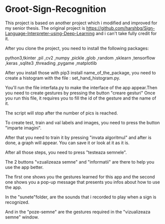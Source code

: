 # Groot-Sign-Recognition
This project is based on another project which i modified and improved for my senior thesis.
The original project is https://github.com/harshbg/Sign-Language-Interpreter-using-Deep-Learning and i can't take fully credit for it.

After you clone the project, you need to install the following packages:

python3,tkinter
,pil
,cv2
,numpy
,pickle
,glob
,random
,sklearn
,tensorflow
,keras
,sqlite3
,threading
,pygame
,matplotlib

After you install those with pip3 install name_of_the_package, you need to create a histogram with the file : set_hand_histogram.py.

You'll run the file interfata.py to make the interface of the app appear.Then you need to create gestures by pressing the button "creare gesturi" Once you run this file, it requires you to fill the id of the gesture and the name of it.

The script will stop after the number of pics is reached.

To create test, train and val labels and images, you need to press the button "imparte imagini".

After that you need to train it by pressing "invata algoritmul" and after is done, a graph will appear. You can save it or look at it as it is.

After all those steps, you need to press "testeaza semnele".

The 2 buttons "vzualizeaza semne" and "informatii" are there to help you use the app better.

The first one shows you the gestures learned for this app and the second one shows you a pop-up message that presents you infos about how to use the app.

In the "sunete"folder, are the sounds that i recorded to play when a sign is recognized.

And in the "poze-semne" are the gestures required in the "vizualizeaza semne" window.
